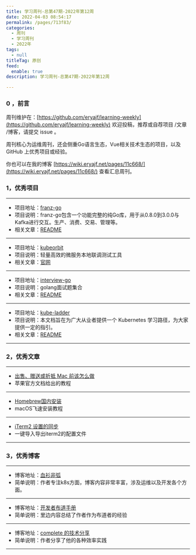 ```yaml
---
title: 学习周刊-总第47期-2022年第12周
date: 2022-04-03 08:54:17
permalink: /pages/713f83/
categories:
  - 周刊
  - 学习周刊
  - 2022年
tags:
  - null
titleTag: 原创
feed:
  enable: true
description: 学习周刊-总第47期-2022年第12周

---
```


### 0 ，前言

周刊维护在：[https://github.com/eryajf/learning-weekly](https://github.com/eryajf/learning-weekly)  欢迎投稿，推荐或自荐项目 /文章 /博客，请提交 issue 。

周刊核心为运维周刊，还会侧重Go语言生态，Vue相关技术生态的项目，以及 GitHub 上优秀项目或经验。

你也可以在我的博客 [https://wiki.eryajf.net/pages/11c668/](https://wiki.eryajf.net/pages/11c668/) 查看汇总周刊。

### 1，优秀项目

---
- 项目地址：[franz-go](https://github.com/twmb/franz-go)
- 项目说明：franz-go包含一个功能完整的纯Go库，用于从0.8.0到3.0.0与Kafka进行交互。生产、消费、交易、管理等。
- 相关文章：[README](https://github.com/twmb/franz-go#readme)
---
- 项目地址：[kubeorbit](https://github.com/teamcode-inc/kubeorbit)
- 项目说明：轻量高效的微服务本地联调测试工具
- 相关文章：[官网](https://kubeorbit.io/)
---
- 项目地址：[interview-go](https://github.com/lifei6671/interview-go)
- 项目说明：golang面试题集合
- 相关文章：[README](https://github.com/lifei6671/interview-go#readme)
---
- 项目地址：[kube-ladder](https://github.com/caicloud/kube-ladder)
- 项目说明：本文档旨在为广大从业者提供一个 Kubernetes 学习路径，为大家提供一定的指引。
- 相关文章：[README](https://github.com/caicloud/kube-ladder#readme)
---

### 2，优秀文章

---
- [出售、赠送或折抵 Mac 前该怎么做](https://support.apple.com/zh-cn/HT201065)
- 苹果官方文档给出的教程
---
- [Homebrew国内安装](https://brew.idayer.com/)
- macOS飞速安装教程
---
- [iTerm2 设置的同步](https://wayou.github.io/2020/09/15/iTerm2-%E8%AE%BE%E7%BD%AE%E7%9A%84%E5%90%8C%E6%AD%A5/)
- 一键导入导出iterm2的配置文件
---

### 3，优秀博客

---
- 博客地址：[血衫非弧](https://blog.kelu.org)
- 简单说明：作者专注k8s方面，博客内容非常丰富，涉及运维以及开发各个方面。
---
- 博客地址：[开发者布道手册](https://jimmysong.io/developer-advocacy-handbook/)
- 简单说明：里边内容总结了作者作为布道者的经验
---
- 博客地址：[complete 的技术分享](https://tech.codelc.com/)
- 简单说明：作者分享了他的各种效率实践
---